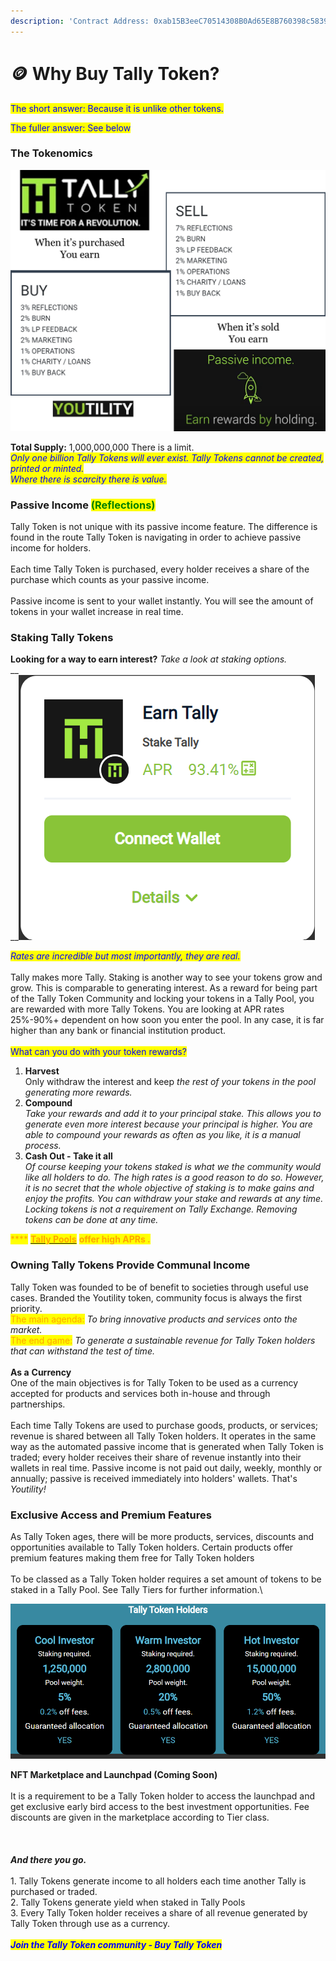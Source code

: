 ```yaml
---
description: 'Contract Address: 0xab15B3eeC70514308B0Ad65E8B760398c5839947'
---
```


# 🪙 Why Buy Tally Token?

<mark style="color:blue;">The short answer:  Because it is unlike other tokens.</mark>

<mark style="color:blue;">The fuller answer:  See below</mark>

### The Tokenomics

![BUY and SELL % can alter slightly to encourage buying pressure.  It will never go beyond 20%](<.gitbook/assets/image (2) (1) (1) (1).png>)

**Total Supply:**  1,000,000,000       There is a limit.\
_<mark style="color:blue;">Only one billion Tally Tokens will ever exist.  Tally Tokens cannot be created, printed or minted.</mark>_\
_<mark style="color:blue;">Where there is scarcity there is value.</mark>_

### Passive Income <mark style="color:green;">(Reflections)</mark>

Tally Token is not unique with its passive income feature.  The difference is found in the route Tally Token is navigating in order to achieve passive income for holders.\
\
Each time Tally Token is purchased, every holder receives a share of the purchase which counts as your passive income.  \
\
Passive income is sent to your wallet instantly.  You will see the amount of tokens in your wallet increase in real time.

### Staking Tally Tokens

**Looking for a way to earn interest?**  _Take a look at staking options._\
__\
__![](<.gitbook/assets/image (36).png>)

_<mark style="color:blue;">Rates are incredible but most importantly, they are real.</mark>_\
\
Tally makes more Tally.  Staking is another way to see your tokens grow and grow.  This is comparable to generating interest.  As a reward for being part of the Tally Token Community and locking your tokens in a Tally Pool, you are rewarded with more Tally Tokens.  You are looking at APR rates 25%-90%+ dependent on how soon you enter the pool.  In any case, it is far higher than any bank or financial institution product.\
\
<mark style="color:blue;">What can you do with your token rewards?</mark>&#x20;

1. **Harvest**\
   Only withdraw the interest and keep _the rest of your tokens in the pool generating more rewards._
2. **Compound**\
   _Take your rewards and add it to your principal stake.  This allows you to generate even more interest  because your principal is higher.  You are able to compound your rewards as often as you like, it is a manual process._
3. **Cash Out - Take it all**\
   _Of course keeping your tokens staked is what we the community would like all holders to do. The high rates is a good reason to do so.  However, it is no secret that the whole objective of staking is to make gains and enjoy the profits._ _You can withdraw your stake and rewards at any time.  Locking tokens is not a requirement on Tally Exchange.  Removing tokens can be done at any time._

&#x20;           <mark style="color:orange;">****</mark>            [<mark style="color:orange;">**Tally Pools**</mark>](https://app.tally-ho.org/pools/stake\_tally) <mark style="color:orange;">**offer high APRs .**</mark>

### Owning Tally Tokens Provide Communal Income

Tally Token was founded to be of benefit to societies through useful use cases.  Branded the Youtility token, community focus is always the first priority.  \
<mark style="color:orange;">The main agenda:</mark> _To bring innovative products and services onto the market._ \
<mark style="color:orange;">The end game:</mark> _To generate a sustainable revenue for Tally Token holders that can withstand the test of time._  \
\
**As a** **Currency**\
One of the main objectives is for Tally Token to be used as a currency accepted for products and services both in-house and through partnerships.\
\
Each time Tally Tokens are used to purchase goods, products, or services; revenue is shared between all Tally Token holders.  It operates in the same way as the automated passive income that is generated when Tally Token is traded; every holder receives their share of revenue instantly into their wallets in real time.  Passive income is not paid out daily, weekly, monthly or annually; passive is received immediately into holders' wallets.  That's _Youtility!_

### Exclusive Access and Premium Features

As Tally Token ages, there will be more products, services, discounts and opportunities available to Tally Token holders.  Certain products offer premium features making them free for Tally Token holders\
\
To be classed as a Tally Token holder requires a set amount of tokens to be staked in a Tally Pool. See Tally Tiers for further information.\


![Become a Tally Token Holder](<.gitbook/assets/image (18).png>)

**NFT Marketplace and Launchpad (Coming Soon)**\
\
It is a requirement to be a Tally Token holder to access the launchpad and get exclusive early bird access to the best investment opportunities.  Fee discounts are given in the marketplace according to Tier class.\
\
\
\
_**And there you go.**_\
\
1\. Tally Tokens generate income to all holders each time another Tally is purchased or traded.\
2\. Tally Tokens generate yield when staked in Tally Pools\
3\. Every Tally Token holder receives a share of all revenue generated by Tally Token through use as a currency.\
\
_<mark style="color:blue;">**Join the Tally Token community - Buy Tally Token**</mark>_
